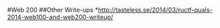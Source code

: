 #Web 200
##Other Write-ups
*http://tasteless.se/2014/03/ructf-quals-2014-web100-and-web200-writeup/
